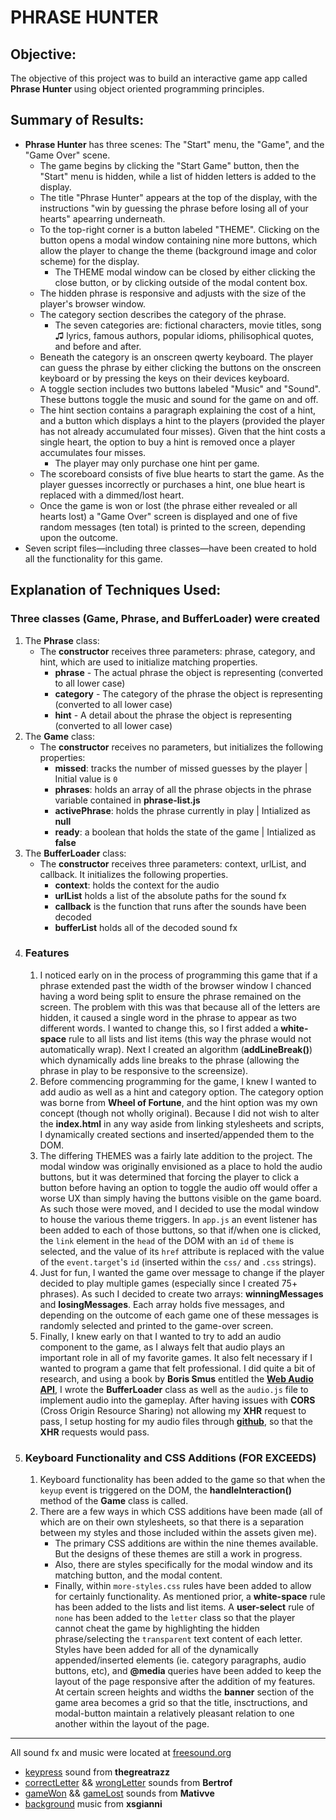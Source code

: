 # PHRASE HUNTER

## Objective:
The objective of this project was to build an interactive game app called __Phrase Hunter__ using object oriented programming principles.

## Summary of Results:
* __Phrase Hunter__ has three scenes: The "Start" menu, the "Game", and the "Game Over" scene. 
    * The game begins by clicking the "Start Game" button, then the "Start" menu is hidden, while a list of hidden letters is added to the display. 
    * The title "Phrase Hunter" appears at the top of the display, with the instructions "win by guessing the phrase before losing all of your hearts" apearring underneath. 
    * To the top-right corner is a button labeled "THEME". Clicking on the button opens a modal window containing nine more buttons, which allow the player to change the theme (background image and color scheme) for the display. 
        * The THEME modal window can be closed by either clicking the close button, or by clicking outside of the modal content box. 
    * The hidden phrase is responsive and adjusts with the size of the player's browser window. 
    * The category section describes the category of the phrase. 
        * The seven categories are: fictional characters, movie titles, song ♫ lyrics, famous authors, popular idioms, philisophical quotes, and before and after. 
    * Beneath the category is an onscreen qwerty keyboard. The player can guess the phrase by either clicking the buttons on the onscreen keyboard or by pressing the keys on their devices keyboard. 
    * A toggle section includes two buttons labeled "Music" and "Sound". These buttons toggle the music and sound for the game on and off. 
    * The hint section contains a paragraph explaining the cost of a hint, and a button which displays a hint to the players (provided the player has not already accumulated four misses). Given that the hint costs a single heart, the option to buy a hint is removed once a player accumulates four misses.
        * The player may only purchase one hint per game.
    * The scoreboard consists of five blue hearts to start the game. As the player guesses incorrectly or purchases a hint, one blue heart is replaced with a dimmed/lost heart. 
    * Once the game is won or lost (the phrase either revealed or all hearts lost) a "Game Over" screen is displayed and one of five random messages (ten total) is printed to the screen, depending upon the outcome.
* Seven script files—including three classes—have been created to hold all the functionality for this game.

## Explanation of Techniques Used:
### Three classes (Game, Phrase, and BufferLoader) were created
1. The **Phrase** class:
    * The **constructor** receives three parameters: phrase, category, and hint, which are used to initialize matching properties.
        * **phrase** - The actual phrase the object is representing (converted to all lower case)
        * **category** - The category of the phrase the object is representing (converted to all lower case)
        * **hint** - A detail about the phrase the object is representing (converted to all lower case)
2. The **Game** class:
    * The **constructor** receives no parameters, but initializes the following properties:
        * **missed**: tracks the number of missed guesses by the player | Initial value is `0`
        * **phrases**: holds an array of all the phrase objects in the phrase variable contained in __phrase-list.js__
        * **activePhrase**: holds the phrase currently in play | Intialized as **null**
        * **ready**: a boolean that holds the state of the game | Intialized as **false**
3. The **BufferLoader** class:
    * The **constructor** receives three parameters: context, urlList, and callback. It initializes the following properties.
        * **context**: holds the context for the audio
        * **urlList** holds a list of the absolute paths for the sound fx
        * **callback** is the function that runs after the sounds have been decoded
        * **bufferList** holds all of the decoded sound fx
4. ### Features
    1. I noticed early on in the process of programming this game that if a phrase extended past the width of the browser window I chanced having a word being split to ensure the phrase remained on the screen. The problem with this was that because all of the letters are hidden, it caused a single word in the phrase to appear as two different words. I wanted to change this, so I first added a **white-space** rule to all lists and list items (this way the phrase would not automatically wrap). Next I created an algorithm (**addLineBreak()**) which dynamically adds line breaks to the phrase (allowing the phrase in play to be responsive to the screensize).
    2. Before commencing programming for the game, I knew I wanted to add audio as well as a hint and category option. The category option was borne from __Wheel of Fortune__, and the hint option was my own concept (though not wholly original). Because I did not wish to alter the **index.html** in any way aside from linking stylesheets and scripts, I dynamically created sections and inserted/appended them to the DOM.
    3. The differing THEMES was a fairly late addition to the project. The modal window was originally envisioned as a place to hold the audio buttons, but it was determined that forcing the player to click a button before having an option to toggle the audio off would offer a worse UX than simply having the buttons visible on the game board. As such those were moved, and I decided to use the modal window to house the various theme triggers. In `app.js` an event listener has been added to each of those buttons, so that if/when one is clicked, the `link` element in the `head` of the DOM with an `id` of `theme` is selected, and the value of its `href` attribute is replaced with the value of the `event.target`'s `id` (inserted within the `css/` and `.css` strings).
    4. Just for fun, I wanted the game over message to change if the player decided to play multiple games (especially since I created 75+ phrases). As such I decided to create two arrays: **winningMessages** and **losingMessages**. Each array holds five messages, and depending on the outcome of each game one of these messages is randomly selected and printed to the game-over screen.
    5. Finally, I knew early on that I wanted to try to add an audio component to the game, as I always felt that audio plays an important role in all of my favorite games. It also felt necessary if I wanted to program a game that felt professional. I did quite a bit of research, and using a book by **Boris Smus** entitled the [__Web Audio API__](https://webaudioapi.com/book/Web_Audio_API_Boris_Smus.pdf), I wrote the **BufferLoader** class as well as the `audio.js` file to implement audio into the gameplay. After having issues with **CORS** (Cross Origin Resource Sharing) not allowing my **XHR** request to pass, I setup hosting for my audio files through [**github**](github.com), so that the **XHR** requests would pass.
5. ### Keyboard Functionality and CSS Additions (FOR EXCEEDS)
    1. Keyboard functionality has been added to the game so that when the `keyup` event is triggered on the DOM, the **handleInteraction()** method of the **Game** class is called.
    2. There are a few ways in which CSS additions have been made (all of which are on their own stylesheets, so that there is a separation between my styles and those included within the assets given me).
        * The primary CSS additions are within the nine themes available. But the designs of these themes are still a work in progress.
        * Also, there are styles specifically for the modal window and its matching button, and the modal content.
        * Finally, within `more-styles.css` rules have been added to allow for certainly functionality. As mentioned prior, a **white-space** rule has been added to the lists and list items. A **user-select** rule of `none` has been added to the `letter` class so that the player cannot cheat the game by highlighting the hidden phrase/selecting the `transparent` text content of each letter. Styles have been added for all of the dynamically appended/inserted elements (ie. category paragraphs, audio buttons, etc), and **@media** queries have been added to keep the layout of the page responsive after the addition of my features. At certain screen heights and widths the **banner** section of the game area becomes a grid so that the title, insctructions, and modal-button maintain a relatively pleasant relation to one another within the layout of the page.
*** 

All sound fx and music were located at [freesound.org](freesound.org)
* [keypress](https://freesound.org/people/thegreatrazz/sounds/332459/) sound from **thegreatrazz**
* [correctLetter](https://freesound.org/people/Bertrof/sounds/351564/) && [wrongLetter](https://freesound.org/people/Bertrof/sounds/351563/) sounds from **Bertrof**
* [gameWon](https://freesound.org/people/Mativve/sounds/391539/) && [gameLost](https://freesound.org/people/Mativve/sounds/391536/) sounds from **Mativve**
* [background](https://freesound.org/people/xsgianni/sounds/388079/) music from **xsgianni**
